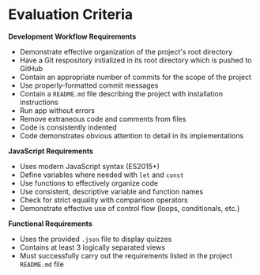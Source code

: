 # Evaluation Criteria

**Development Workflow Requirements**

- Demonstrate effective organization of the project's root directory
- Have a Git respository initialized in its root directory which is pushed to GitHub
- Contain an appropriate number of commits for the scope of the project
- Use properly-formatted commit messages
- Contain a `README.md` file describing the project with installation instructions
- Run app without errors
- Remove extraneous code and comments from files
- Code is consistently indented
- Code demonstrates obvious attention to detail in its implementations

**JavaScript Requirements**

- Uses modern JavaScript syntax (ES2015+)
- Define variables where needed with `let` and `const`
- Use functions to effectively organize code
- Use consistent, descriptive variable and function names
- Check for strict equality with comparison operators
- Demonstrate effective use of control flow (loops, conditionals, etc.)

**Functional Requirements**

- Uses the provided `.json` file to display quizzes
- Contains at least 3 logically separated views
- Must successfully carry out the requirements listed in the project `README.md` file